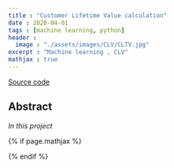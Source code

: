 ```yaml
---
title : "Customer Lifetime Value calculation"
date : 2020-04-01
tags : [machine learning, python]
header :
  image : "./assets/images/CLV/CLTV.jpg"
excerpt : "Machine learning , CLV"
mathjax : true
---
```

[Source code]()

## Abstract
*In this project*

{% if page.mathjax %}
<script type="text/javascript" async
  src="https://cdn.mathjax.org/mathjax/latest/MathJax.js?config=TeX-MML-AM_CHTML">
</script>
{% endif %}